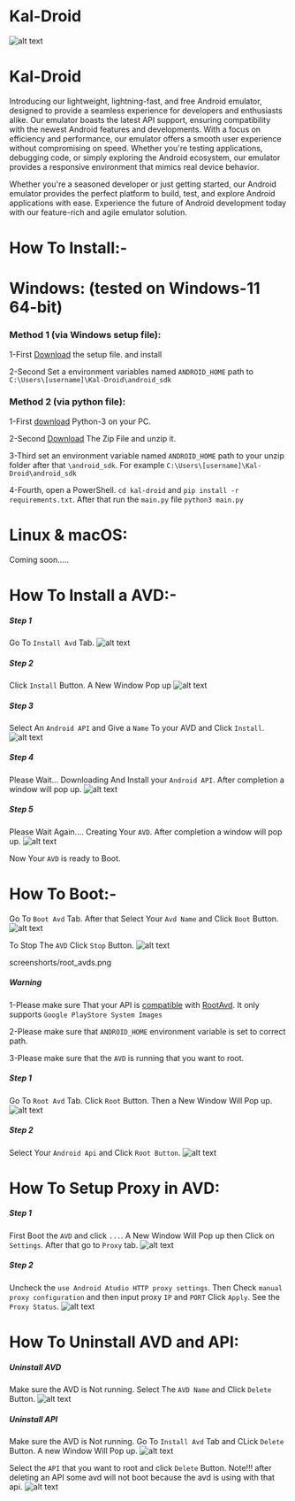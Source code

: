 # Kal-Droid
![alt text](screenshorts/image.png)

# Kal-Droid
Introducing our lightweight, lightning-fast, and free Android emulator, designed to provide a seamless experience for developers and enthusiasts alike. Our emulator boasts the latest API support, ensuring compatibility with the newest Android features and developments.
With a focus on efficiency and performance, our emulator offers a smooth user experience without compromising on speed. Whether you're testing applications, debugging code, or simply exploring the Android ecosystem, our emulator provides a responsive environment that mimics real device behavior.

Whether you're a seasoned developer or just getting started, our Android emulator provides the perfect platform to build, test, and explore Android applications with ease. Experience the future of Android development today with our feature-rich and agile emulator solution.

# How To Install:-

# Windows: (tested on Windows-11 64-bit)

### Method 1 (via Windows setup file):

1-First [Download](https://github.com/sudo-subho/kal-droid/releases/download/kal-droid-2.1/Kal-Droid_2.0_X64_WINDOWS_Setup.exe) the setup file. and install

2-Second Set a environment variables named ```ANDROID_HOME``` path to ```C:\Users\[username]\Kal-Droid\android_sdk```

### Method 2 (via python file):

1-First [download](https://www.python.org/downloads/) Python-3 on your PC.

2-Second [Download](https://github.com/sudo-subho/kal-droid/releases/download/kal-droid-2.1/kal-droid.zip) The Zip File and unzip it.

3-Third set an environment variable named ```ANDROID_HOME``` path to your unzip folder after that  ```\android_sdk```. For example ```C:\Users\[username]\Kal-Droid\android_sdk```

4-Fourth, open a PowerShell. ```cd kal-droid``` and ```pip install -r requirements.txt```. After that run the ```main.py``` file ```python3 main.py```

# Linux & macOS:

Coming soon.....

# How To Install a AVD:-

##### Step 1

Go To ```Install Avd``` Tab.
![alt text](screenshorts/install_avds1.png)

##### Step 2

Click ```Install``` Button. A New Window Pop up
![alt text](screenshorts/install_avds2.png)

##### Step 3

Select An ```Android API``` and Give a ```Name``` To your AVD and Click ```Install```.
![alt text](screenshorts/install_api_avds.png)

##### Step 4

Please Wait... Downloading And Install your ```Android API```. After completion a window will pop up.
![alt text](screenshorts/dowloading_api.png)

##### Step 5

Please Wait Again.... Creating Your ```AVD```. After completion a window will pop up.
![alt text](screenshorts/creating_avds.png)

Now Your ```AVD``` is ready to Boot.

# How To Boot:-

Go To ```Boot Avd``` Tab. After that Select Your ```Avd Name``` and Click ```Boot``` Button. 
![alt text](screenshorts/boot_avd.png)

To Stop The ```AVD``` Click ```Stop``` Button.
![alt text](screenshorts/stop_avd.png)

screenshorts/root_avds.png

##### Warning

1-Please make sure That your API is [compatible](https://github.com/newbit1/rootAVD/blob/master/CompatibilityChart.md) with [RootAvd](https://github.com/newbit1/rootAVD). It only supports ```Google PlayStore System Images```

2-Please make sure that ```ANDROID_HOME``` environment variable is set to correct path.

3-Please make sure that the ```AVD``` is running that you want to root.

##### Step 1

Go To ```Root Avd``` Tab. Click ```Root``` Button. Then a New Window Will Pop up.
![alt text](screenshorts/root_tabs.png)

##### Step 2

Select Your ```Android Api``` and Click ```Root Button```.
![alt text](screenshorts/root_avds.png)

# How To Setup Proxy in AVD:

##### Step 1

First Boot the ```AVD``` and click ```...```. A New Window Will Pop up then Click on ```Settings```. After that go to ```Proxy``` tab.
![alt text](screenshorts/proxy_avd.png)

##### Step 2

Uncheck the ```use Android Atudio HTTP proxy settings```. Then Check ```manual proxy configuration``` and then input proxy ```IP``` and ```PORT``` Click ```Apply```. See the ```Proxy Status```.
![alt text](screenshorts/prxy_Avd2.png)

# How To Uninstall AVD and API:

##### Uninstall AVD

Make sure the AVD is Not running. Select The ```AVD Name``` and Click ```Delete``` Button.
![alt text](screenshorts/delete_avd.png)

##### Uninstall API

Make sure the AVD is Not running. Go To ```Install Avd``` Tab and CLick ```Delete``` Button. A new Window Will Pop up.
![alt text](screenshorts/installAvdsTab.png)

Select the ```API``` that you want to root and click ```Delete``` Button. Note!!! after deleting an API some avd will not boot because the avd is using with that api.
![alt text](screenshorts/delete_api.png)
